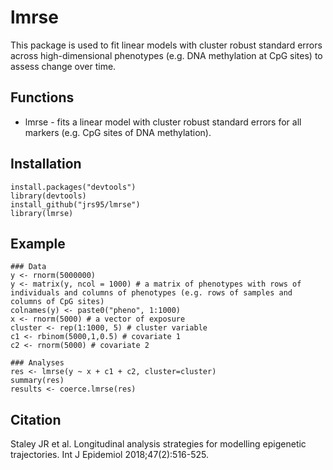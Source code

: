 # lmrse
This package is used to fit linear models with cluster robust standard errors across high-dimensional phenotypes (e.g. DNA methylation at CpG sites) to assess change over time. 

## Functions
* lmrse - fits a linear model with cluster robust standard errors for all markers (e.g. CpG sites of DNA methylation). 

## Installation
```
install.packages("devtools")
library(devtools)
install_github("jrs95/lmrse")
library(lmrse)
```

## Example
```
### Data  
y <- rnorm(5000000)
y <- matrix(y, ncol = 1000) # a matrix of phenotypes with rows of individuals and columns of phenotypes (e.g. rows of samples and columns of CpG sites)
colnames(y) <- paste0("pheno", 1:1000)
x <- rnorm(5000) # a vector of exposure
cluster <- rep(1:1000, 5) # cluster variable
c1 <- rbinom(5000,1,0.5) # covariate 1
c2 <- rnorm(5000) # covariate 2

### Analyses  
res <- lmrse(y ~ x + c1 + c2, cluster=cluster)
summary(res)
results <- coerce.lmrse(res)
```

## Citation
Staley JR et al. Longitudinal analysis strategies for modelling epigenetic trajectories. Int J Epidemiol 2018;47(2):516-525.

